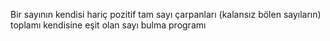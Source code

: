 Bir sayının kendisi hariç pozitif tam sayı çarpanları (kalansız bölen sayıların) toplamı kendisine eşit olan sayı bulma programı